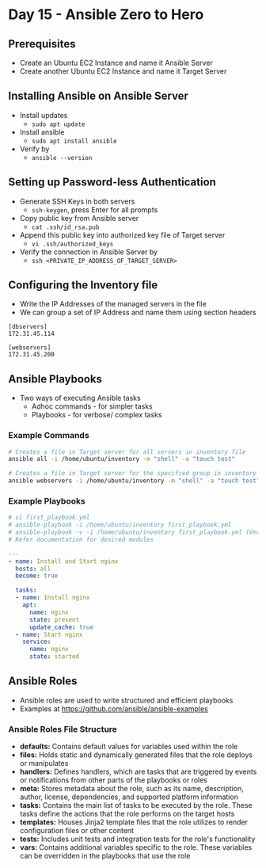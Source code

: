 # Day 15 - Ansible Zero to Hero

## Prerequisites

- Create an Ubuntu EC2 Instance and name it Ansible Server
- Create another Ubuntu EC2 Instance and name it Target Server

## Installing Ansible on Ansible Server

- Install updates 
	- `sudo apt update`
- Install ansible 
	- `sudo apt install ansible`
- Verify by
	- `ansible --version`

## Setting up Password-less Authentication

- Generate SSH Keys in both servers
	- `ssh-keygen`, press Enter for all prompts
- Copy public key from Ansible server
	- `cat .ssh/id_rsa.pub`
- Append this public key into authorized key file of Target server
	- `vi .ssh/authorized_keys`
- Verify the connection in Ansible Server by
	- `ssh <PRIVATE_IP_ADDRESS_OF_TARGET_SERVER>`

## Configuring the Inventory file

- Write the IP Addresses of the managed servers in the file
- We can group a set of IP Address and name them using section headers

```text
[dbservers]
172.31.45.114

[webservers]
172.31.45.200
```

## Ansible Playbooks

- Two ways of executing Ansible tasks
	- Adhoc commands - for simpler tasks
	- Playbooks - for verbose/ complex tasks

### Example Commands

```sh
# Creates a file in Target server for all servers in inventory file
ansible all -i /home/ubuntu/inventory -m "shell" -a "touch test"

# Creates a file in Target server for the specified group in inventory file
ansible webservers -i /home/ubuntu/inventory -m "shell" -a "touch test"
```

### Example Playbooks

```yaml
# vi first_playbook.yml
# ansible-playbook -i /home/ubuntu/inventory first_playbook.yml
# ansible-playbook -v -i /home/ubuntu/inventory first_playbook.yml (Verbose)
# Refer documentation for desired modules

---
- name: Install and Start nginx
  hosts: all
  become: true

  tasks:
  - name: Install nginx
    apt:
      name: nginx
      state: present
      update_cache: true
  - name: Start nginx
    service:
      name: nginx
      state: started
```

## Ansible Roles

- Ansible roles are used to write structured and efficient playbooks
- Examples at https://github.com/ansible/ansible-examples

### Ansible Roles File Structure

- **defaults:** Contains default values for variables used within the role 
- **files:** Holds static and dynamically generated files that the role deploys or manipulates
- **handlers:** Defines handlers, which are tasks that are triggered by events or notifications from other parts of the playbooks or roles
- **meta:** Stores metadata about the role, such as its name, description, author, license, dependencies, and supported platform information
- **tasks:** Contains the main list of tasks to be executed by the role. These tasks define the actions that the role performs on the target hosts
- **templates:** Houses Jinja2 template files that the role utilizes to render configuration files or other content
- **tests:** Includes unit tests and integration tests for the role's functionality
- **vars:** Contains additional variables specific to the role. These variables can be overridden in the playbooks that use the role
